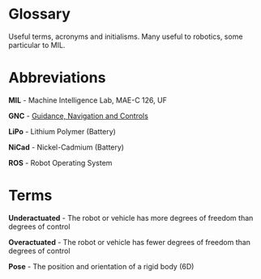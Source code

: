 Glossary
=========

Useful terms, acronyms and initialisms. Many useful to robotics, some particular to MIL.

# Abbreviations

**MIL** - Machine Intelligence Lab, MAE-C 126, UF

**GNC** - [Guidance, Navigation and Controls](https://en.wikipedia.org/wiki/Guidance,_navigation_and_control)

**LiPo** - Lithium Polymer (Battery)

**NiCad** - Nickel-Cadmium (Battery)

**ROS** - Robot Operating System

# Terms

**Underactuated** - The robot or vehicle has more degrees of freedom than degrees of control

**Overactuated** - The robot or vehicle has fewer degrees of freedom than degrees of control

**Pose** - The position and orientation of a rigid body (6D)
